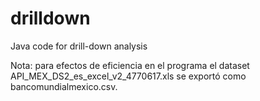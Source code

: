 # drilldown
Java code for drill-down analysis

Nota: para efectos de eficiencia en el programa el dataset API_MEX_DS2_es_excel_v2_4770617.xls se exportó como bancomundialmexico.csv.
